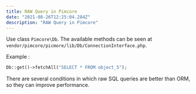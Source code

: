 ```yaml
---
title: RAW Query in Pimcore
date: "2021-08-26T12:25:04.284Z"
description: "RAW Query in Pimcore"
---
```

Use class `Pimcore\Db`. The available methods can be seen at `vendor/pimcore/picmore/lib/Db/ConnectionInterface.php`.

Example : 

```php
Db::get()->fetchAll("SELECT * FROM object_5");
```

There are several conditions in which raw SQL queries are better than ORM, so they can improve performance.